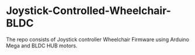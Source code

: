 # Joystick-Controlled-Wheelchair-BLDC
The repo consists of Joystick controller Wheelchair Firmware using Arduino Mega and BLDC HUB motors.
